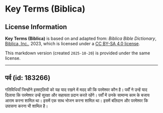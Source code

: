 # Key Terms (Biblica)

## License Information

**Key Terms (Biblica)** is based on and adapted from: _Biblica Bible Dictionary_, [Biblica, Inc.](https://www.biblica.com/), 2023, which is licensed under a [CC BY-SA 4.0 license](https://creativecommons.org/licenses/by-sa/4.0/legalcode.en).

This markdown version (created `2025-10-20`) is provided under the same license.



--------------------------------

## पर्व (id: 183266)

गतिविधियाँ जिन्होंने इस्राएलियों को यह याद रखने में मदद की कि परमेश्वर कौन है। पर्वों ने उन्हें याद दिलाया कि परमेश्वर उन्हें सुरक्षा और सहायता प्रदान करते रहेंगे। पर्वों में उनके सामान्य काम के बजाय आराम करना शामिल था। इसमें एक साथ भोजन करना शामिल था। इसमें बलिदान और परमेश्वर कि उपासना करना भी शामिल है।


